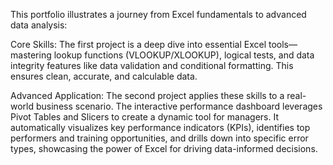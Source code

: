 This portfolio illustrates a journey from Excel fundamentals to advanced data analysis:

Core Skills: The first project is a deep dive into essential Excel tools—mastering lookup functions (VLOOKUP/XLOOKUP), logical tests, and data integrity features like data validation and conditional formatting. This ensures clean, accurate, and calculable data.

Advanced Application: The second project applies these skills to a real-world business scenario. The interactive performance dashboard leverages Pivot Tables and Slicers to create a dynamic tool for managers. It automatically visualizes key performance indicators (KPIs), identifies top performers and training opportunities, and drills down into specific error types, showcasing the power of Excel for driving data-informed decisions.
